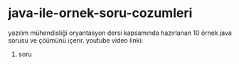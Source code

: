 # java-ile-ornek-soru-cozumleri
yazılım mühendisliği oryantasyon dersi kapsamında hazırlanan 10 örnek java sorusu ve çöümünü içerir.
youtube video linki:

1. soru 


